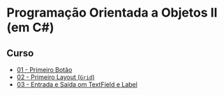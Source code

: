 # Programação Orientada a Objetos II (em C#)


## Curso


- [01 - Primeiro Botão](poo2_files/curso/01/aula01.html)
- [02 - Primeiro Layout (`Grid`)](poo2_files/curso/02/aula02.html)
- [03 - Entrada e Saída om TextField e Label](poo2_files/curso/03/aula03.html)
<!-- - [02 - Interface de Usuário (Graphical User Interface (GUI))](java2_files/curso/02/gui.html)
- [03 - Model View Controller](java2_files/curso/03/mvc.html)
- [04 - JDBC](java2_files/curso/04/jdbc.html) 



## Laboratórios

- Lab01
  - [lab01 - separação de ações e eventos](java2_files/laboratorio/01-dep/01-dep_inj.html)
- [lab01.2 - aplicando em um JButton](java2_files/laboratorio/01-dep/02-jbutton.html)
- Lab02 - GUI
   - [lab02.01 - Action Listeners](java2_files/laboratorio/02-gui/01-gui.html)
   - [lab02.02 - Calculadora](java2_files/laboratorio/02-gui/02-gui.html)
- Lab03 - MVC
   - [lab03 - MVC](java2_files/laboratorio/03-mvc/01-mvc.html) 


## [Git](https://github.com/viniciusdenovaes/UnipALPOO)

## Roteiro

- Parte 01 - Programação orientada a eventos: separação de ações e eventos
- Parte 02 - Padrões de Arquitetura: MVC
  - pacotes awt e Swing
- Parte 03 - Padrões de Arquitetura: DAO
  - pacote JDBC -->
